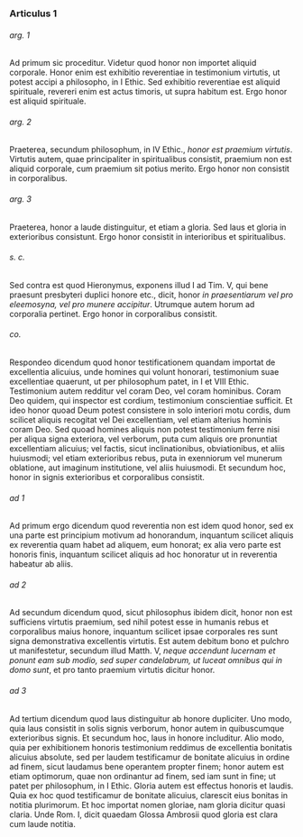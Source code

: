 ### Articulus 1

###### arg. 1
Ad primum sic proceditur. Videtur quod honor non importet aliquid corporale. Honor enim est exhibitio reverentiae in testimonium virtutis, ut potest accipi a philosopho, in I Ethic. Sed exhibitio reverentiae est aliquid spirituale, revereri enim est actus timoris, ut supra habitum est. Ergo honor est aliquid spirituale.

###### arg. 2
Praeterea, secundum philosophum, in IV Ethic., *honor est praemium virtutis*. Virtutis autem, quae principaliter in spiritualibus consistit, praemium non est aliquid corporale, cum praemium sit potius merito. Ergo honor non consistit in corporalibus.

###### arg. 3
Praeterea, honor a laude distinguitur, et etiam a gloria. Sed laus et gloria in exterioribus consistunt. Ergo honor consistit in interioribus et spiritualibus.

###### s. c.
Sed contra est quod Hieronymus, exponens illud I ad Tim. V, qui bene praesunt presbyteri duplici honore etc., dicit, honor *in praesentiarum vel pro eleemosyna, vel pro munere accipitur*. Utrumque autem horum ad corporalia pertinet. Ergo honor in corporalibus consistit.

###### co.
Respondeo dicendum quod honor testificationem quandam importat de excellentia alicuius, unde homines qui volunt honorari, testimonium suae excellentiae quaerunt, ut per philosophum patet, in I et VIII Ethic. Testimonium autem redditur vel coram Deo, vel coram hominibus. Coram Deo quidem, qui inspector est cordium, testimonium conscientiae sufficit. Et ideo honor quoad Deum potest consistere in solo interiori motu cordis, dum scilicet aliquis recogitat vel Dei excellentiam, vel etiam alterius hominis coram Deo. Sed quoad homines aliquis non potest testimonium ferre nisi per aliqua signa exteriora, vel verborum, puta cum aliquis ore pronuntiat excellentiam alicuius; vel factis, sicut inclinationibus, obviationibus, et aliis huiusmodi; vel etiam exterioribus rebus, puta in exenniorum vel munerum oblatione, aut imaginum institutione, vel aliis huiusmodi. Et secundum hoc, honor in signis exterioribus et corporalibus consistit.

###### ad 1
Ad primum ergo dicendum quod reverentia non est idem quod honor, sed ex una parte est principium motivum ad honorandum, inquantum scilicet aliquis ex reverentia quam habet ad aliquem, eum honorat; ex alia vero parte est honoris finis, inquantum scilicet aliquis ad hoc honoratur ut in reverentia habeatur ab aliis.

###### ad 2
Ad secundum dicendum quod, sicut philosophus ibidem dicit, honor non est sufficiens virtutis praemium, sed nihil potest esse in humanis rebus et corporalibus maius honore, inquantum scilicet ipsae corporales res sunt signa demonstrativa excellentis virtutis. Est autem debitum bono et pulchro ut manifestetur, secundum illud Matth. V, *neque accendunt lucernam et ponunt eam sub modio, sed super candelabrum, ut luceat omnibus qui in domo sunt*, et pro tanto praemium virtutis dicitur honor.

###### ad 3
Ad tertium dicendum quod laus distinguitur ab honore dupliciter. Uno modo, quia laus consistit in solis signis verborum, honor autem in quibuscumque exterioribus signis. Et secundum hoc, laus in honore includitur. Alio modo, quia per exhibitionem honoris testimonium reddimus de excellentia bonitatis alicuius absolute, sed per laudem testificamur de bonitate alicuius in ordine ad finem, sicut laudamus bene operantem propter finem; honor autem est etiam optimorum, quae non ordinantur ad finem, sed iam sunt in fine; ut patet per philosophum, in I Ethic. Gloria autem est effectus honoris et laudis. Quia ex hoc quod testificamur de bonitate alicuius, clarescit eius bonitas in notitia plurimorum. Et hoc importat nomen gloriae, nam gloria dicitur quasi claria. Unde Rom. I, dicit quaedam Glossa Ambrosii quod gloria est clara cum laude notitia.

